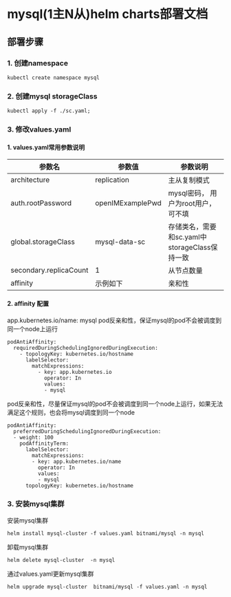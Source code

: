 # mysql(1主N从)helm charts部署文档
## 部署步骤
### 1. 创建namespace
```
kubectl create namespace mysql
```
### 2. 创建mysql storageClass
```
kubectl apply -f ./sc.yaml;
```

### 3. 修改values.yaml
#### 1. values.yaml常用参数说明
|参数名   | 参数值|  参数说明    |
|  ----  | ----  | --- |
| architecture| replication |主从复制模式|
| auth.rootPassword| openIMExamplePwd  |mysql密码， 用户为root用户，可不填 |
| global.storageClass| mysql-data-sc |存储类名，需要和sc.yaml中storageClass保持一致|
| secondary.replicaCount	|1 |从节点数量 |
| affinity | 示例如下| 亲和性 |

#### 2. affinity 配置
app.kubernetes.io/name: mysql
pod反亲和性，保证mysql的pod不会被调度到同一个node上运行
```
podAntiAffinity:
  requiredDuringSchedulingIgnoredDuringExecution:
    - topologyKey: kubernetes.io/hostname
      labelSelector:
        matchExpressions: 
          - key: app.kubernetes.io
            operator: In 
            values: 
            - mysql
```

pod反亲和性，尽量保证mysql的pod不会被调度到同一个node上运行，如果无法满足这个规则，也会将mysql调度到同一个node
```
podAntiAffinity:
  preferredDuringSchedulingIgnoredDuringExecution:
  - weight: 100
    podAffinityTerm:
      labelSelector:
        matchExpressions:
        - key: app.kubernetes.io/name
          operator: In
          values:
          - mysql
      topologyKey: kubernetes.io/hostname
```

### 3. 安装mysql集群
安装mysql集群
```
helm install mysql-cluster -f values.yaml bitnami/mysql -n mysql
```

卸载mysql集群
```
helm delete mysql-cluster  -n mysql
```

通过values.yaml更新mysql集群
```
helm upgrade mysql-cluster  bitnami/mysql -f values.yaml -n mysql
```